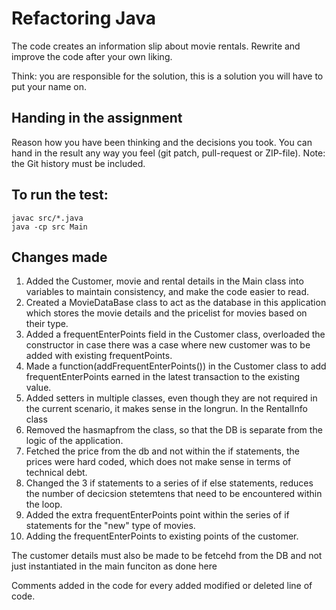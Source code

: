 # Refactoring Java

The code creates an information slip about movie rentals.
Rewrite and improve the code after your own liking.

Think: you are responsible for the solution, this is a solution you will have to put your name on.


## Handing in the assignment

Reason how you have been thinking and the decisions you took. 
You can hand in the result any way you feel (git patch, pull-request or ZIP-file).
Note: the Git history must be included.


## To run the test:

```
javac src/*.java
java -cp src Main
```

## Changes made

1. Added the Customer, movie and rental details in the Main class into variables to maintain consistency, and make the code easier to read.
2. Created a MovieDataBase class to act as the database in this application which stores the movie details and the pricelist for movies based on their type.
3. Added a frequentEnterPoints field in the Customer class, overloaded the constructor in case there was a case where new customer was to be added with existing frequentPoints.
4. Made a function(addFrequentEnterPoints()) in the Customer class to add frequentEnterPoints earned in the latest transaction to the existing value.
5. Added setters in multiple classes, even though they are not required in the current scenario, it makes sense in the longrun.
In the RentalInfo class
6. Removed the hasmapfrom the class, so that the DB is separate from the logic of the application.
7. Fetched the price from the db and not within the if statements, the prices were hard coded, which does not make sense in terms of technical debt.
8. Changed the 3 if statements to a series of if else statements, reduces the number of decicsion stetemtens that need to be encountered within the loop.
9. Added the extra frequentEnterPoints point within the series of if statements for the "new" type of movies.
10. Adding the frequentEnterPoints to existing points of the customer.

The customer details must also be made to be fetcehd from the DB and not just instantiated in the main funciton as done here

Comments added in the code for every added modified or deleted line of code.
